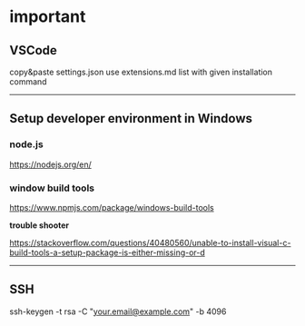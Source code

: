 # important

## VSCode
copy&paste settings.json
use extensions.md list with given installation command

---

## Setup developer environment in Windows

### node.js

https://nodejs.org/en/

### window build tools

https://www.npmjs.com/package/windows-build-tools

__trouble shooter__

https://stackoverflow.com/questions/40480560/unable-to-install-visual-c-build-tools-a-setup-package-is-either-missing-or-d

---

## SSH

ssh-keygen -t rsa -C "your.email@example.com" -b 4096
